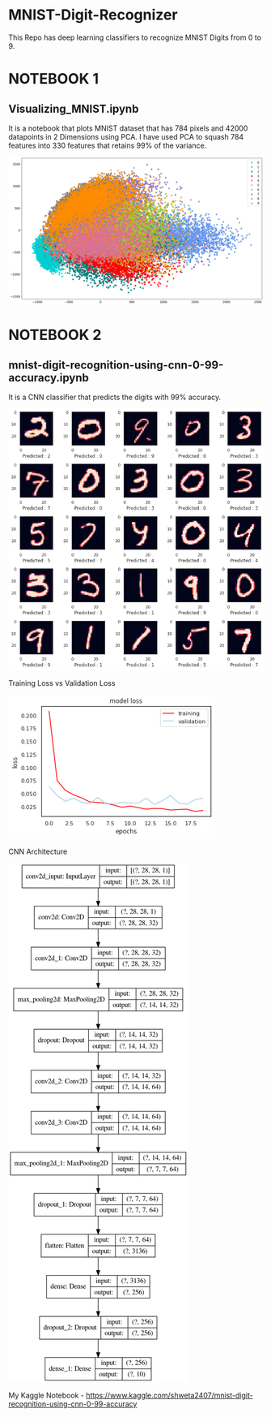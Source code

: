 # MNIST-Digit-Recognizer
This Repo has deep learning classifiers to recognize MNIST Digits from 0 to 9.

# NOTEBOOK 1

## Visualizing_MNIST.ipynb
It is a notebook that plots MNIST dataset that has 784 pixels and 42000 datapoints in 2 Dimensions using PCA. I have used PCA to squash 784 features into 330 features that retains 99% of the variance.

![2D PLOT](https://github.com/epicure24/MNIST-Digit-Recognizer/blob/master/images/index.png)


# NOTEBOOK 2

## mnist-digit-recognition-using-cnn-0-99-accuracy.ipynb 
It is a CNN classifier that predicts the digits with 99% accuracy.

![prediction](https://github.com/epicure24/MNIST-Digit-Recognizer/blob/master/images/pixels.png)

Training Loss vs Validation Loss

![losses](https://github.com/epicure24/MNIST-Digit-Recognizer/blob/master/images/val.png)

CNN Architecture

![cnn](https://github.com/epicure24/MNIST-Digit-Recognizer/blob/master/images/arch.png)



My Kaggle Notebook - https://www.kaggle.com/shweta2407/mnist-digit-recognition-using-cnn-0-99-accuracy
